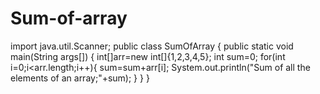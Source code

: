 # Sum-of-array
import java.util.Scanner;
public class SumOfArray {
    public static void main(String args[])
    {
        int[]arr=new int[]{1,2,3,4,5};
        int sum=0;
        for(int i=0;i<arr.length;i++){
            sum=sum+arr[i];
            System.out.println("Sum of all the elements of an array;"+sum);
        }
    }
}
